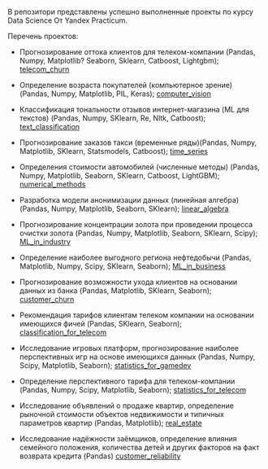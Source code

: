 В репозитори представлены успешно выполненные проекты по курсу Data Science От Yandex Practicum.

Перечень проектов:

- Прогнозирование оттока клиентов для телеком-компании (Pandas, Numpy, Matplotlib? Seaborn, Sklearn, Catboost, Lightgbm);
  [telecom_churn](https://github.com/ISHUNYAT/YP_PROJECTS/blob/main/telecom_churn/telecom_14.ipynb)
  
- Определение возраста покупателей (компьютерное зрение) (Pandas, Numpy, Matplotlib, PIL, Keras);
  [computer_vision](https://github.com/ISHUNYAT/YP_PROJECTS/blob/main/computer_vision/computer_vision_13.ipynb)
  
- Классификация тональности отзывов интернет-магазина (ML для текстов) (Pandas, Numpy, SKlearn, Re, Nltk, Catboost);
  [text_classification](https://github.com/ISHUNYAT/YP_PROJECTS/blob/main/text_classification/comments_toxicity_12.ipynb)
  
- Прогнозирование заказов такси (временные ряды)(Pandas, Numpy, Matplotlib, SKlearn, Statsmodels, Catboost);
  [time_series](https://github.com/ISHUNYAT/YP_PROJECTS/blob/main/time_series/taxi_orders_forecast_11.ipynb)
  
- Определения стоимости автомобилей (численные методы) (Pandas, Numpy, Matplotlib, Seaborn, SKlearn, Catboost, LightGBM);
  [numerical_methods](https://github.com/ISHUNYAT/YP_PROJECTS/blob/main/numerical_methods/cars_cost_determining_10.ipynb)
  
- Разработка модели анонимизации данных (линейная алгебра) (Pandas, Numpy, Matplotlib, Seaborn, SKlearn);
  [linear_algebra](https://github.com/ISHUNYAT/YP_PROJECTS/blob/main/linear_algebra/personal_data_protection_9.ipynb)
  
- Прогнозирование концентрации золота при проведении процесса очистки золота (Pandas, Numpy, Matplotlib, Seaborn, SKlearn, Scipy);
  [ML_in_industry](https://github.com/ISHUNYAT/YP_PROJECTS/blob/main/ML_in_industry/gold_recovery_8.ipynb)
  
- Определение наиболее выгодного региона нефтедобычи (Pandas, Matplotlib, Numpy, Scipy, SKlearn, Seaborn);
  [ML_in_business](https://github.com/ISHUNYAT/YP_PROJECTS/blob/main/ML_in_business/well_location_selection_7.ipynb)
  
- Прогнозирование возможности ухода клиентов на основании данных из банка (Pandas, Matplotlib, SKlearn, Seaborn);
  [customer_churn](https://github.com/ISHUNYAT/YP_PROJECTS/blob/main/customer_churn/customer_churn_6.ipynb)
  
- Рекомендация тарифов клиентам телеком компании на основании имеющихся фичей (Pandas, SKlearn, Seaborn);
  [classification_for_telecom](https://github.com/ISHUNYAT/YP_PROJECTS/blob/main/classification_for_telecom/mobile_tariff_recomendation_5.ipynb)
  
- Исследование игровых платформ, прогнозирование наиболее перспективных игр на основе имеющихся данных (Pandas, Numpy, Scipy, Matplotlib, Seaborn);
  [statistics_for_gamedev](https://github.com/ISHUNYAT/YP_PROJECTS/blob/main/statistics/gaming_platform_research_4.ipynb)
  
- Определение перспективного тарифа для телеком-компании (Pandas, Numpy, Scipy, Matplotlib, Seaborn);
  [statistics_for_telecom](https://github.com/ISHUNYAT/YP_PROJECTS/blob/main/statistics_for_telecom/mobile_operator_tariffs_3.ipynb)
  
- Исследование объявлений о продаже квартир, определение рыночной стоимости объектов недвижимости и типичных параметров квартир (Pandas, Matplotlib);
  [real_estate](https://github.com/ISHUNYAT/YP_PROJECTS/blob/main/real_estate/real_estate_market_value_2.ipynb)
  
- Исследование надёжности заёмщиков, определение влияния семейного положения, количества детей и других факторов на факт возврата кредита (Pandas)
  [customer_reliability](https://github.com/ISHUNYAT/YP_PROJECTS/blob/main/customer_reliability/bank_customer_reliability_1.ipynb)
